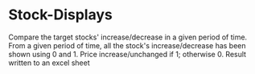 # Stock-Displays
Compare the target stocks' increase/decrease in a given period of time.
From a given period of time, all the stock's increase/decrease has been shown using 0 and 1.
Price increase/unchanged if 1; otherwise 0.
Result written to an excel sheet

